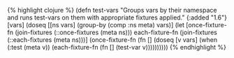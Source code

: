 {% highlight clojure %}
(defn test-vars
  "Groups vars by their namespace and runs test-vars on them with
   appropriate fixtures applied."
  {:added "1.6"}
  [vars]
  (doseq [[ns vars] (group-by (comp :ns meta) vars)]
    (let [once-fixture-fn (join-fixtures (::once-fixtures (meta ns)))
          each-fixture-fn (join-fixtures (::each-fixtures (meta ns)))]
      (once-fixture-fn
       (fn []
         (doseq [v vars]
           (when (:test (meta v))
             (each-fixture-fn (fn [] (test-var v))))))))))
{% endhighlight %}
